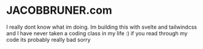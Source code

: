 # JACOBBRUNER.com

I really dont know what im doing. Im building this with svelte and tailwindcss and I have never taken a coding class in my life :) if you read through my code its probably really bad sorry